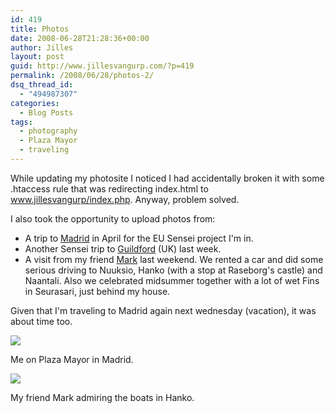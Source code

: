 ```yaml
---
id: 419
title: Photos
date: 2008-06-28T21:28:36+00:00
author: Jilles
layout: post
guid: http://www.jillesvangurp.com/?p=419
permalink: /2008/06/28/photos-2/
dsq_thread_id:
  - "494987307"
categories:
  - Blog Posts
tags:
  - photography
  - Plaza Mayor
  - traveling
---
```

While updating my photosite I noticed I had accidentally broken it with some .htaccess rule that was redirecting index.html to www.jillesvangurp/index.php. Anyway, problem solved.

I also took the opportunity to upload photos from:

- A trip to <a href="http://photos.jillesvangurp.com/Album/2008/04%20Sensei%20Meeting%20Madrid/index.html">Madrid</a> in April for the EU Sensei project I'm in.
- Another Sensei trip to <a href="http://photos.jillesvangurp.com/Album/2008/05%20Sensei%20Meeting%20Guildford/index.html">Guildford</a> (UK) last week.
- A visit from my friend <a href="http://photos.jillesvangurp.com/Album/2008/06%20Visit%20Mark/index.html">Mark</a> last weekend. We rented a car and did some serious driving to Nuuksio, Hanko (with a stop at Raseborg's castle) and Naantali. Also we celebrated midsummer together with a lot of wet Fins in Seurasari, just behind my house.

Given that I'm traveling to Madrid again next wednesday (vacation), it was about time too.

![](https://www.jillesvangurp.com/Album/2008/04%20Sensei%20Meeting%20Madrid/slides/IMG_3307.jpg)

Me on Plaza Mayor in Madrid.

![](https://www.jillesvangurp.com/Album/2008/06%20Visit%20Mark/slides/04_IMG_3447.jpg)

My friend Mark admiring the boats in Hanko.